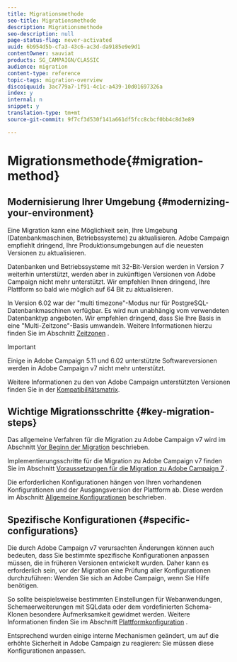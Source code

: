 ```yaml
---
title: Migrationsmethode
seo-title: Migrationsmethode
description: Migrationsmethode
seo-description: null
page-status-flag: never-activated
uuid: 6b954d5b-cfa3-43c6-ac3d-da9185e9e9d1
contentOwner: sauviat
products: SG_CAMPAIGN/CLASSIC
audience: migration
content-type: reference
topic-tags: migration-overview
discoiquuid: 3ac779a7-1f91-4c1c-a439-10d01697326a
index: y
internal: n
snippet: y
translation-type: tm+mt
source-git-commit: 9f7cf3d530f141a661df5fcc8cbcf0bb4c8d3e89

---
```



# Migrationsmethode{#migration-method}

## Modernisierung Ihrer Umgebung {#modernizing-your-environment}

Eine Migration kann eine Möglichkeit sein, Ihre Umgebung (Datenbankmaschinen, Betriebssysteme) zu aktualisieren. Adobe Campaign empfiehlt dringend, Ihre Produktionsumgebungen auf die neuesten Versionen zu aktualisieren.

Datenbanken und Betriebssysteme mit 32-Bit-Version werden in Version 7 weiterhin unterstützt, werden aber in zukünftigen Versionen von Adobe Campaign nicht mehr unterstützt. Wir empfehlen Ihnen dringend, Ihre Plattform so bald wie möglich auf 64 Bit zu aktualisieren.

In Version 6.02 war der &quot;multi timezone&quot;-Modus nur für PostgreSQL-Datenbankmaschinen verfügbar. Es wird nun unabhängig vom verwendeten Datenbanktyp angeboten. Wir empfehlen dringend, dass Sie Ihre Basis in eine &quot;Multi-Zeitzone&quot;-Basis umwandeln. Weitere Informationen hierzu finden Sie im Abschnitt [Zeitzonen](../../migration/using/general-configurations.md#time-zones) .

>[!IMPORTANT]
>
>Einige in Adobe Campaign 5.11 und 6.02 unterstützte Softwareversionen werden in Adobe Campaign v7 nicht mehr unterstützt.
>
>Weitere Informationen zu den von Adobe Campaign unterstützten Versionen finden Sie in der [Kompatibilitätsmatrix](https://helpx.adobe.com/campaign/kb/compatibility-matrix.html).

## Wichtige Migrationsschritte {#key-migration-steps}

Das allgemeine Verfahren für die Migration zu Adobe Campaign v7 wird im Abschnitt [Vor Beginn der Migration](../../migration/using/before-starting-migration.md) beschrieben.

Implementierungsschritte für die Migration zu Adobe Campaign v7 finden Sie im Abschnitt [Voraussetzungen für die Migration zu Adobe Campaign 7](../../migration/using/prerequisites-for-migration-to-adobe-campaign-7.md) .

Die erforderlichen Konfigurationen hängen von Ihren vorhandenen Konfigurationen und der Ausgangsversion der Plattform ab. Diese werden im Abschnitt [Allgemeine Konfigurationen](../../migration/using/general-configurations.md) beschrieben.

## Spezifische Konfigurationen {#specific-configurations}

Die durch Adobe Campaign v7 verursachten Änderungen können auch bedeuten, dass Sie bestimmte spezifische Konfigurationen anpassen müssen, die in früheren Versionen entwickelt wurden. Daher kann es erforderlich sein, vor der Migration eine Prüfung aller Konfigurationen durchzuführen: Wenden Sie sich an Adobe Campaign, wenn Sie Hilfe benötigen.

So sollte beispielsweise bestimmten Einstellungen für Webanwendungen, Schemaerweiterungen mit SQLdata oder dem vordefinierten Schema-Klonen besondere Aufmerksamkeit gewidmet werden. Weitere Informationen finden Sie im Abschnitt [Plattformkonfiguration](../../migration/using/configuring-your-platform.md) .

Entsprechend wurden einige interne Mechanismen geändert, um auf die erhöhte Sicherheit in Adobe Campaign zu reagieren: Sie müssen diese Konfigurationen anpassen.
